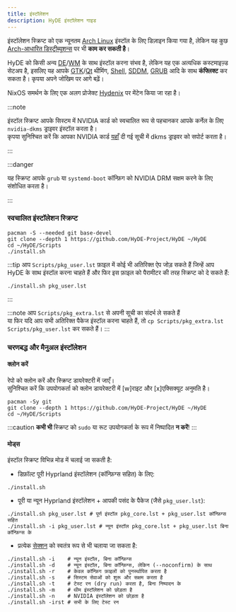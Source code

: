 ```yaml
---
title: इंस्टॉलेशन
description: HyDE इंस्टॉलेशन गाइड
---
```


इंस्टॉलेशन स्क्रिप्ट को एक न्यूनतम [Arch Linux](https://wiki.archlinux.org/title/Arch_Linux) इंस्टॉल के लिए डिज़ाइन किया गया है, लेकिन यह कुछ [Arch-आधारित डिस्ट्रीब्यूशन्स](https://wiki.archlinux.org/title/Arch-based_distributions) पर भी **काम कर सकती है**।

HyDE को किसी अन्य [DE](https://wiki.archlinux.org/title/Desktop_environment)/[WM](https://wiki.archlinux.org/title/Window_manager) के साथ इंस्टॉल करना संभव है, लेकिन यह एक अत्यधिक कस्टमाइज़्ड सेटअप है, इसलिए यह आपके [GTK](https://wiki.archlinux.org/title/GTK)/[Qt](https://wiki.archlinux.org/title/Qt) थीमिंग, [Shell](https://wiki.archlinux.org/title/Command-line_shell), [SDDM](https://wiki.archlinux.org/title/SDDM), [GRUB](https://wiki.archlinux.org/title/GRUB) आदि के साथ **कंफ्लिक्ट** कर सकता है। कृपया अपने जोखिम पर आगे बढ़ें।

NixOS समर्थन के लिए एक अलग प्रोजेक्ट [Hydenix](https://github.com/richen604/hydenix/tree/main) पर मेंटेन किया जा रहा है।

:::note

इंस्टॉल स्क्रिप्ट आपके सिस्टम में NVIDIA कार्ड को स्वचालित रूप से पहचानकर आपके कर्नेल के लिए `nvidia-dkms` ड्राइवर इंस्टॉल करता है।  
कृपया सुनिश्चित करें कि आपका NVIDIA कार्ड [यहाँ](https://wiki.archlinux.org/title/NVIDIA) दी गई सूची में dkms ड्राइवर को सपोर्ट करता है।

:::

:::danger

यह स्क्रिप्ट आपके `grub` या `systemd-boot` कॉन्फ़िग को NVIDIA DRM सक्षम करने के लिए संशोधित करता है।

:::

### स्वचालित इंस्टॉलेशन स्क्रिप्ट

```shell
pacman -S --needed git base-devel
git clone --depth 1 https://github.com/HyDE-Project/HyDE ~/HyDE
cd ~/HyDE/Scripts
./install.sh
```

:::tip
आप `Scripts/pkg_user.lst` फ़ाइल में कोई भी अतिरिक्त ऐप जोड़ सकते हैं जिन्हें आप HyDE के साथ इंस्टॉल करना चाहते हैं और फिर इस फ़ाइल को पैरामीटर की तरह स्क्रिप्ट को दे सकते हैं:

```shell
./install.sh pkg_user.lst
```

:::

:::note
आप `Scripts/pkg_extra.lst` से अपनी सूची का संदर्भ ले सकते हैं  
या फिर यदि आप सभी अतिरिक्त पैकेज इंस्टॉल करना चाहते हैं, तो `cp Scripts/pkg_extra.lst Scripts/pkg_user.lst` कर सकते हैं।
:::

### चरणबद्ध और मैनुअल इंस्टॉलेशन

#### क्लोन करें

रेपो को क्लोन करें और स्क्रिप्ट डायरेक्टरी में जाएँ।  
सुनिश्चित करें कि उपयोगकर्ता को क्लोन डायरेक्टरी में [w]राइट और [x]एक्सिक्यूट अनुमति है।

```shell
pacman -Sy git
git clone --depth 1 https://github.com/HyDE-Project/HyDE ~/HyDE
cd ~/HyDE/Scripts
```

:::caution
**कभी भी** स्क्रिप्ट को `sudo` या रूट उपयोगकर्ता के रूप में निष्पादित **न करें**!
:::

#### मोड्स

इंस्टॉल स्क्रिप्ट विभिन्न मोड में चलाई जा सकती है:

- डिफ़ॉल्ट पूरी Hyprland इंस्टॉलेशन (कॉन्फ़िग्स सहित) के लिए:

```shell
./install.sh
```

- पूरी या न्यून Hyprland इंस्टॉलेशन + आपकी पसंद के पैकेज (जैसे `pkg_user.lst`):

```shell
./install.sh pkg_user.lst # पूर्ण इंस्टॉल pkg_core.lst + pkg_user.lst कॉन्फ़िग्स सहित
./install.sh -i pkg_user.lst # न्यून इंस्टॉल pkg_core.lst + pkg_user.lst बिना कॉन्फ़िग्स के
```

- प्रत्येक [सेक्शन](#process) को स्वतंत्र रूप से भी चलाया जा सकता है:

```shell
./install.sh -i    # न्यून इंस्टॉल, बिना कॉन्फ़िग्स
./install.sh -d    # न्यून इंस्टॉल, बिना कॉन्फ़िग्स, लेकिन (--noconfirm) के साथ
./install.sh -r    # केवल कॉन्फ़िग फ़ाइलों को पुनर्स्थापित करता है
./install.sh -s    # सिस्टम सेवाओं को शुरू और सक्षम करता है
./install.sh -t    # टेस्ट रन (dry run) करता है, बिना निष्पादन के
./install.sh -m    # थीम इंस्टॉलेशन को छोड़ता है
./install.sh -n    # NVIDIA इंस्टॉलेशन को छोड़ता है
./install.sh -irst # सभी के लिए टेस्ट रन
```

<!--  
:::note

> कृपया इंस्टॉल स्क्रिप्ट पूरा होने के बाद सिस्टम को रिबूट करें, यह आपको SDDM लॉगिन स्क्रीन (या ब्लैक स्क्रीन) पर ले जाएगा।
> :::
-->

